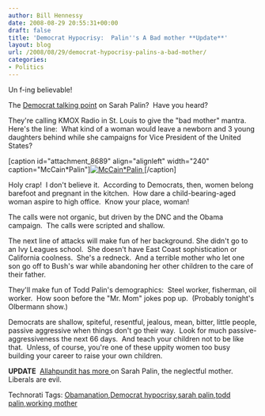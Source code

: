 ```yaml
---
author: Bill Hennessy
date: 2008-08-29 20:55:31+00:00
draft: false
title: 'Democrat Hypocrisy:  Palin''s A Bad mother **Update**'
layout: blog
url: /2008/08/29/democrat-hypocrisy-palins-a-bad-mother/
categories:
- Politics
---
```


Un f-ing believable!

The [Democrat talking point](https://michellemalkin.com/2008/08/29/snobama-strikes-again/) on Sarah Palin?  Have you heard?

They're calling KMOX Radio in St. Louis to give the "bad mother" mantra.  Here's the line:  What kind of a woman would leave a newborn and 3 young daughters behind while she campaigns for Vice President of the United States? 

[caption id="attachment_8689" align="alignleft" width="240" caption="McCain*Palin"][![McCain*Palin](https://hennessysview.com/wp-content/uploads/2008/08/mccain-palin2.jpg)
](https://hennessysview.com/wp-content/uploads/2008/08/mccain-palin2.jpg)[/caption]

Holy crap!  I don't believe it.  According to Democrats, then, women belong barefoot and pregnant in the kitchen.  How dare a child-bearing-aged woman aspire to high office.  Know your place, woman!

The calls were not organic, but driven by the DNC and the Obama campaign.  The calls were scripted and shallow.

The next line of attacks will make fun of her background. She didn't go to an Ivy Leagues school.  She doesn't have East Coast sophistication or California coolness.  She's a redneck.  And a terrible mother who let one son go off to Bush's war while abandoning her other children to the care of their father.

They'll make fun of Todd Palin's demographics:  Steel worker, fisherman, oil worker.  How soon before the "Mr. Mom" jokes pop up.  (Probably tonight's Olbermann show.)

Democrats are shallow, spiteful, resentful, jealous, mean, bitter, little people, passive aggressive when things don't go their way.  Look for much passive-aggressiveness the next 66 days.  And teach your children not to be like that.  Unless, of course, you're one of these uppity women too busy building your career to raise your own children.

**UPDATE**  [Allahpundit has more ](https://hotair.com/archives/2008/08/29/cnn-hey-wont-palin-be-neglecting-her-downs-syndrome-baby/)on Sarah Palin, the neglectful mother.  Liberals are evil.


Technorati Tags: [Obamanation](https://technorati.com/tags/Obamanation),[Democrat hypocrisy](https://technorati.com/tags/Democrat%20hypocrisy),[sarah palin](https://technorati.com/tags/sarah%20palin),[todd palin](https://technorati.com/tags/todd%20palin),[working mother](https://technorati.com/tags/working%20mother)
